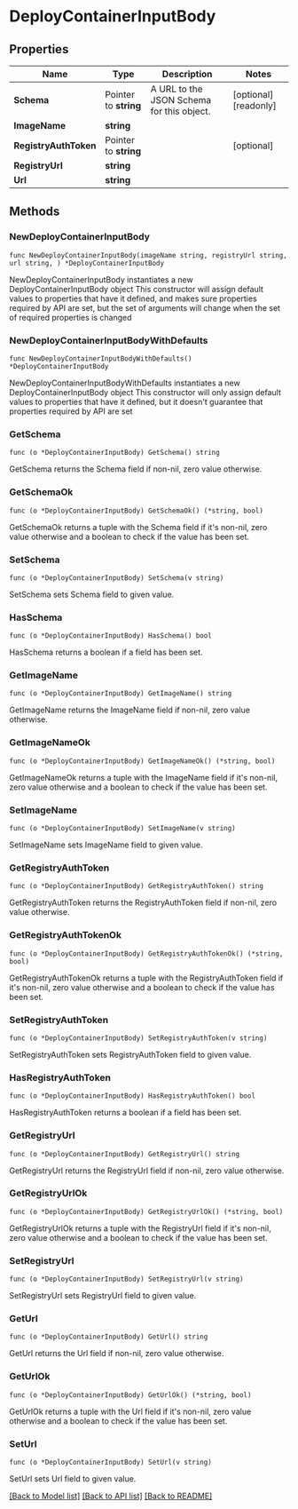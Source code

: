 # DeployContainerInputBody

## Properties

Name | Type | Description | Notes
------------ | ------------- | ------------- | -------------
**Schema** | Pointer to **string** | A URL to the JSON Schema for this object. | [optional] [readonly] 
**ImageName** | **string** |  | 
**RegistryAuthToken** | Pointer to **string** |  | [optional] 
**RegistryUrl** | **string** |  | 
**Url** | **string** |  | 

## Methods

### NewDeployContainerInputBody

`func NewDeployContainerInputBody(imageName string, registryUrl string, url string, ) *DeployContainerInputBody`

NewDeployContainerInputBody instantiates a new DeployContainerInputBody object
This constructor will assign default values to properties that have it defined,
and makes sure properties required by API are set, but the set of arguments
will change when the set of required properties is changed

### NewDeployContainerInputBodyWithDefaults

`func NewDeployContainerInputBodyWithDefaults() *DeployContainerInputBody`

NewDeployContainerInputBodyWithDefaults instantiates a new DeployContainerInputBody object
This constructor will only assign default values to properties that have it defined,
but it doesn't guarantee that properties required by API are set

### GetSchema

`func (o *DeployContainerInputBody) GetSchema() string`

GetSchema returns the Schema field if non-nil, zero value otherwise.

### GetSchemaOk

`func (o *DeployContainerInputBody) GetSchemaOk() (*string, bool)`

GetSchemaOk returns a tuple with the Schema field if it's non-nil, zero value otherwise
and a boolean to check if the value has been set.

### SetSchema

`func (o *DeployContainerInputBody) SetSchema(v string)`

SetSchema sets Schema field to given value.

### HasSchema

`func (o *DeployContainerInputBody) HasSchema() bool`

HasSchema returns a boolean if a field has been set.

### GetImageName

`func (o *DeployContainerInputBody) GetImageName() string`

GetImageName returns the ImageName field if non-nil, zero value otherwise.

### GetImageNameOk

`func (o *DeployContainerInputBody) GetImageNameOk() (*string, bool)`

GetImageNameOk returns a tuple with the ImageName field if it's non-nil, zero value otherwise
and a boolean to check if the value has been set.

### SetImageName

`func (o *DeployContainerInputBody) SetImageName(v string)`

SetImageName sets ImageName field to given value.


### GetRegistryAuthToken

`func (o *DeployContainerInputBody) GetRegistryAuthToken() string`

GetRegistryAuthToken returns the RegistryAuthToken field if non-nil, zero value otherwise.

### GetRegistryAuthTokenOk

`func (o *DeployContainerInputBody) GetRegistryAuthTokenOk() (*string, bool)`

GetRegistryAuthTokenOk returns a tuple with the RegistryAuthToken field if it's non-nil, zero value otherwise
and a boolean to check if the value has been set.

### SetRegistryAuthToken

`func (o *DeployContainerInputBody) SetRegistryAuthToken(v string)`

SetRegistryAuthToken sets RegistryAuthToken field to given value.

### HasRegistryAuthToken

`func (o *DeployContainerInputBody) HasRegistryAuthToken() bool`

HasRegistryAuthToken returns a boolean if a field has been set.

### GetRegistryUrl

`func (o *DeployContainerInputBody) GetRegistryUrl() string`

GetRegistryUrl returns the RegistryUrl field if non-nil, zero value otherwise.

### GetRegistryUrlOk

`func (o *DeployContainerInputBody) GetRegistryUrlOk() (*string, bool)`

GetRegistryUrlOk returns a tuple with the RegistryUrl field if it's non-nil, zero value otherwise
and a boolean to check if the value has been set.

### SetRegistryUrl

`func (o *DeployContainerInputBody) SetRegistryUrl(v string)`

SetRegistryUrl sets RegistryUrl field to given value.


### GetUrl

`func (o *DeployContainerInputBody) GetUrl() string`

GetUrl returns the Url field if non-nil, zero value otherwise.

### GetUrlOk

`func (o *DeployContainerInputBody) GetUrlOk() (*string, bool)`

GetUrlOk returns a tuple with the Url field if it's non-nil, zero value otherwise
and a boolean to check if the value has been set.

### SetUrl

`func (o *DeployContainerInputBody) SetUrl(v string)`

SetUrl sets Url field to given value.



[[Back to Model list]](../README.md#documentation-for-models) [[Back to API list]](../README.md#documentation-for-api-endpoints) [[Back to README]](../README.md)


